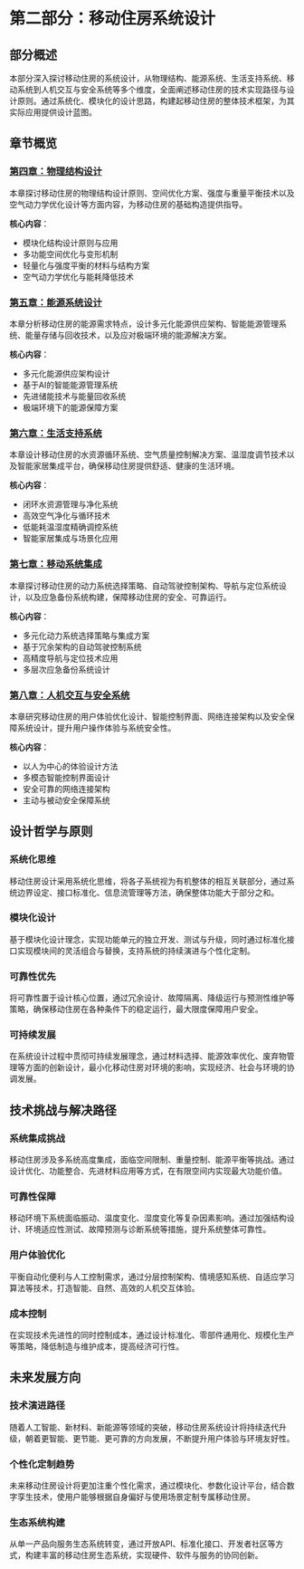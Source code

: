 # 第二部分：移动住房系统设计

## 部分概述

本部分深入探讨移动住房的系统设计，从物理结构、能源系统、生活支持系统、移动系统到人机交互与安全系统等多个维度，全面阐述移动住房的技术实现路径与设计原则。通过系统化、模块化的设计思路，构建起移动住房的整体技术框架，为其实际应用提供设计蓝图。

## 章节概览

### [第四章：物理结构设计](./ch04-物理结构设计/README.md)

本章探讨移动住房的物理结构设计原则、空间优化方案、强度与重量平衡技术以及空气动力学优化设计等方面内容，为移动住房的基础构造提供指导。

**核心内容**：
- 模块化结构设计原则与应用
- 多功能空间优化与变形机制
- 轻量化与强度平衡的材料与结构方案
- 空气动力学优化与能耗降低技术

### [第五章：能源系统设计](./ch05-能源系统设计/README.md)

本章分析移动住房的能源需求特点，设计多元化能源供应架构、智能能源管理系统、能量存储与回收技术，以及应对极端环境的能源解决方案。

**核心内容**：
- 多元化能源供应架构设计
- 基于AI的智能能源管理系统
- 先进储能技术与能量回收系统
- 极端环境下的能源保障方案

### [第六章：生活支持系统](./ch06-生活支持系统/README.md)

本章设计移动住房的水资源循环系统、空气质量控制解决方案、温湿度调节技术以及智能家居集成平台，确保移动住房提供舒适、健康的生活环境。

**核心内容**：
- 闭环水资源管理与净化系统
- 高效空气净化与循环技术
- 低能耗温湿度精确调控系统
- 智能家居集成与场景化应用

### [第七章：移动系统集成](./ch07-移动系统集成/README.md)

本章探讨移动住房的动力系统选择策略、自动驾驶控制架构、导航与定位系统设计，以及应急备份系统构建，保障移动住房的安全、可靠运行。

**核心内容**：
- 多元化动力系统选择策略与集成方案
- 基于冗余架构的自动驾驶控制系统
- 高精度导航与定位技术应用
- 多层次应急备份系统设计

### [第八章：人机交互与安全系统](./ch08-人机交互与安全系统/README.md)

本章研究移动住房的用户体验优化设计、智能控制界面、网络连接架构以及安全保障系统设计，提升用户操作体验与系统安全性。

**核心内容**：
- 以人为中心的体验设计方法
- 多模态智能控制界面设计
- 安全可靠的网络连接架构
- 主动与被动安全保障系统

## 设计哲学与原则

### 系统化思维
移动住房设计采用系统化思维，将各子系统视为有机整体的相互关联部分，通过系统边界设定、接口标准化、信息流管理等方法，确保整体功能大于部分之和。

### 模块化设计
基于模块化设计理念，实现功能单元的独立开发、测试与升级，同时通过标准化接口实现模块间的灵活组合与替换，支持系统的持续演进与个性化定制。

### 可靠性优先
将可靠性置于设计核心位置，通过冗余设计、故障隔离、降级运行与预测性维护等策略，确保移动住房在各种条件下的稳定运行，最大限度保障用户安全。

### 可持续发展
在系统设计过程中贯彻可持续发展理念，通过材料选择、能源效率优化、废弃物管理等方面的创新设计，最小化移动住房对环境的影响，实现经济、社会与环境的协调发展。

## 技术挑战与解决路径

### 系统集成挑战
移动住房涉及多系统高度集成，面临空间限制、重量控制、能源平衡等挑战。通过设计优化、功能整合、先进材料应用等方式，在有限空间内实现最大功能价值。

### 可靠性保障
移动环境下系统面临振动、温度变化、湿度变化等复杂因素影响。通过加强结构设计、环境适应性测试、故障预测与诊断系统等措施，提升系统整体可靠性。

### 用户体验优化
平衡自动化便利与人工控制需求，通过分层控制架构、情境感知系统、自适应学习算法等技术，打造智能、自然、高效的人机交互体验。

### 成本控制
在实现技术先进性的同时控制成本，通过设计标准化、零部件通用化、规模化生产等策略，降低制造与维护成本，提高经济可行性。

## 未来发展方向

### 技术演进路径
随着人工智能、新材料、新能源等领域的突破，移动住房系统设计将持续迭代升级，朝着更智能、更节能、更可靠的方向发展，不断提升用户体验与环境友好性。

### 个性化定制趋势
未来移动住房设计将更加注重个性化需求，通过模块化、参数化设计平台，结合数字孪生技术，使用户能够根据自身偏好与使用场景定制专属移动住房。

### 生态系统构建
从单一产品向服务生态系统转变，通过开放API、标准化接口、开发者社区等方式，构建丰富的移动住房生态系统，实现硬件、软件与服务的协同创新。 